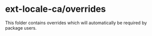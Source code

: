 # ext-locale-ca/overrides

This folder contains overrides which will automatically be required by package users.
